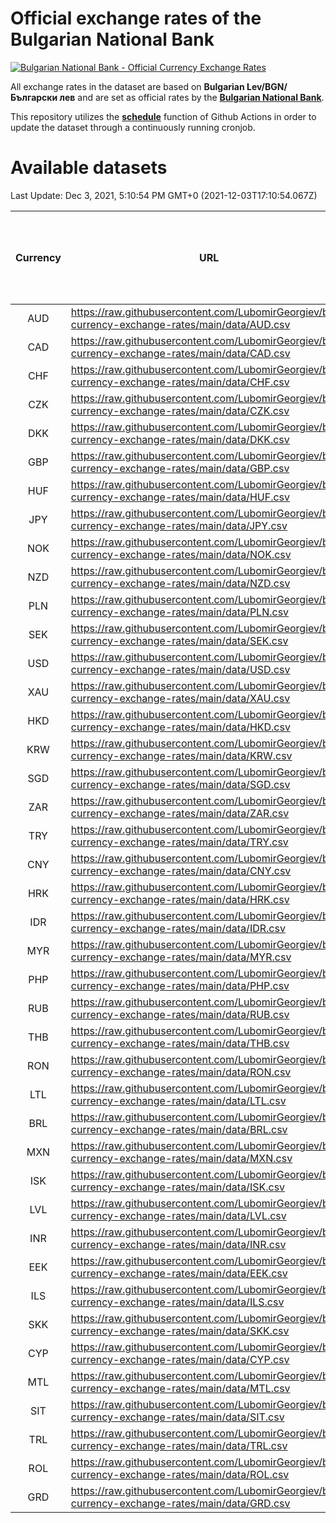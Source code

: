 # Official exchange rates of the Bulgarian National Bank

[![Bulgarian National Bank - Official Currency Exchange Rates](https://github.com/LubomirGeorgiev/bnb-currency-exchange-rates/actions/workflows/update-rates.yml/badge.svg?branch=main)](https://github.com/LubomirGeorgiev/bnb-currency-exchange-rates/actions/workflows/update-rates.yml)

All exchange rates in the dataset are based on **Bulgarian Lev/BGN/Български лев** and are set as official rates by the [**Bulgarian National Bank**](https://www.bnb.bg/Statistics/StExternalSector/StExchangeRates/StERForeignCurrencies/index.htm?toLang=_EN).

This repository utilizes the [**schedule**](https://docs.github.com/en/actions/reference/events-that-trigger-workflows) function of Github Actions in order to update the dataset through a continuously running cronjob.

# Available datasets

<!-- START LINKS (DO NOT EVER FU*ING DELETE THIS COMMENT FOR THE LOVE OF YOUR LIFE!!! IF YOU ARE CURIOS HOW IT WORKS, YOU CAN HAVE A LOOK AT ./src/updateReadme.ts) -->

Last Update: Dec 3, 2021, 5:10:54 PM GMT+0 (2021-12-03T17:10:54.067Z)

| Currency | URL                                                                                             | Number of records | Number of missing days that were filled in |
| :------: | ----------------------------------------------------------------------------------------------- | :---------------: | :----------------------------------------: |
|   AUD    | https://raw.githubusercontent.com/LubomirGeorgiev/bnb-currency-exchange-rates/main/data/AUD.csv |       7974        |                    2460                    |
|   CAD    | https://raw.githubusercontent.com/LubomirGeorgiev/bnb-currency-exchange-rates/main/data/CAD.csv |       7974        |                    2460                    |
|   CHF    | https://raw.githubusercontent.com/LubomirGeorgiev/bnb-currency-exchange-rates/main/data/CHF.csv |       7974        |                    2460                    |
|   CZK    | https://raw.githubusercontent.com/LubomirGeorgiev/bnb-currency-exchange-rates/main/data/CZK.csv |       7974        |                    2460                    |
|   DKK    | https://raw.githubusercontent.com/LubomirGeorgiev/bnb-currency-exchange-rates/main/data/DKK.csv |       7974        |                    2460                    |
|   GBP    | https://raw.githubusercontent.com/LubomirGeorgiev/bnb-currency-exchange-rates/main/data/GBP.csv |       7974        |                    2460                    |
|   HUF    | https://raw.githubusercontent.com/LubomirGeorgiev/bnb-currency-exchange-rates/main/data/HUF.csv |       7974        |                    2460                    |
|   JPY    | https://raw.githubusercontent.com/LubomirGeorgiev/bnb-currency-exchange-rates/main/data/JPY.csv |       7974        |                    2460                    |
|   NOK    | https://raw.githubusercontent.com/LubomirGeorgiev/bnb-currency-exchange-rates/main/data/NOK.csv |       7974        |                    2460                    |
|   NZD    | https://raw.githubusercontent.com/LubomirGeorgiev/bnb-currency-exchange-rates/main/data/NZD.csv |       7974        |                    2460                    |
|   PLN    | https://raw.githubusercontent.com/LubomirGeorgiev/bnb-currency-exchange-rates/main/data/PLN.csv |       7974        |                    2460                    |
|   SEK    | https://raw.githubusercontent.com/LubomirGeorgiev/bnb-currency-exchange-rates/main/data/SEK.csv |       7974        |                    2460                    |
|   USD    | https://raw.githubusercontent.com/LubomirGeorgiev/bnb-currency-exchange-rates/main/data/USD.csv |       7974        |                    2460                    |
|   XAU    | https://raw.githubusercontent.com/LubomirGeorgiev/bnb-currency-exchange-rates/main/data/XAU.csv |       7974        |                    2462                    |
|   HKD    | https://raw.githubusercontent.com/LubomirGeorgiev/bnb-currency-exchange-rates/main/data/HKD.csv |       7672        |                    2369                    |
|   KRW    | https://raw.githubusercontent.com/LubomirGeorgiev/bnb-currency-exchange-rates/main/data/KRW.csv |       7672        |                    2369                    |
|   SGD    | https://raw.githubusercontent.com/LubomirGeorgiev/bnb-currency-exchange-rates/main/data/SGD.csv |       7672        |                    2369                    |
|   ZAR    | https://raw.githubusercontent.com/LubomirGeorgiev/bnb-currency-exchange-rates/main/data/ZAR.csv |       7672        |                    2369                    |
|   TRY    | https://raw.githubusercontent.com/LubomirGeorgiev/bnb-currency-exchange-rates/main/data/TRY.csv |       6154        |                    1899                    |
|   CNY    | https://raw.githubusercontent.com/LubomirGeorgiev/bnb-currency-exchange-rates/main/data/CNY.csv |       6034        |                    1863                    |
|   HRK    | https://raw.githubusercontent.com/LubomirGeorgiev/bnb-currency-exchange-rates/main/data/HRK.csv |       6034        |                    1863                    |
|   IDR    | https://raw.githubusercontent.com/LubomirGeorgiev/bnb-currency-exchange-rates/main/data/IDR.csv |       6034        |                    1863                    |
|   MYR    | https://raw.githubusercontent.com/LubomirGeorgiev/bnb-currency-exchange-rates/main/data/MYR.csv |       6034        |                    1863                    |
|   PHP    | https://raw.githubusercontent.com/LubomirGeorgiev/bnb-currency-exchange-rates/main/data/PHP.csv |       6034        |                    1863                    |
|   RUB    | https://raw.githubusercontent.com/LubomirGeorgiev/bnb-currency-exchange-rates/main/data/RUB.csv |       6034        |                    1863                    |
|   THB    | https://raw.githubusercontent.com/LubomirGeorgiev/bnb-currency-exchange-rates/main/data/THB.csv |       6034        |                    1863                    |
|   RON    | https://raw.githubusercontent.com/LubomirGeorgiev/bnb-currency-exchange-rates/main/data/RON.csv |       5975        |                    1845                    |
|   LTL    | https://raw.githubusercontent.com/LubomirGeorgiev/bnb-currency-exchange-rates/main/data/LTL.csv |       5157        |                    1586                    |
|   BRL    | https://raw.githubusercontent.com/LubomirGeorgiev/bnb-currency-exchange-rates/main/data/BRL.csv |       5064        |                    1566                    |
|   MXN    | https://raw.githubusercontent.com/LubomirGeorgiev/bnb-currency-exchange-rates/main/data/MXN.csv |       5064        |                    1566                    |
|   ISK    | https://raw.githubusercontent.com/LubomirGeorgiev/bnb-currency-exchange-rates/main/data/ISK.csv |       4977        |                    1541                    |
|   LVL    | https://raw.githubusercontent.com/LubomirGeorgiev/bnb-currency-exchange-rates/main/data/LVL.csv |       4792        |                    1472                    |
|   INR    | https://raw.githubusercontent.com/LubomirGeorgiev/bnb-currency-exchange-rates/main/data/INR.csv |       4697        |                    1452                    |
|   EEK    | https://raw.githubusercontent.com/LubomirGeorgiev/bnb-currency-exchange-rates/main/data/EEK.csv |       4000        |                    1226                    |
|   ILS    | https://raw.githubusercontent.com/LubomirGeorgiev/bnb-currency-exchange-rates/main/data/ILS.csv |       3971        |                    1231                    |
|   SKK    | https://raw.githubusercontent.com/LubomirGeorgiev/bnb-currency-exchange-rates/main/data/SKK.csv |       2970        |                    912                     |
|   CYP    | https://raw.githubusercontent.com/LubomirGeorgiev/bnb-currency-exchange-rates/main/data/CYP.csv |       2906        |                    890                     |
|   MTL    | https://raw.githubusercontent.com/LubomirGeorgiev/bnb-currency-exchange-rates/main/data/MTL.csv |       2604        |                    799                     |
|   SIT    | https://raw.githubusercontent.com/LubomirGeorgiev/bnb-currency-exchange-rates/main/data/SIT.csv |       2542        |                    778                     |
|   TRL    | https://raw.githubusercontent.com/LubomirGeorgiev/bnb-currency-exchange-rates/main/data/TRL.csv |       1818        |                    559                     |
|   ROL    | https://raw.githubusercontent.com/LubomirGeorgiev/bnb-currency-exchange-rates/main/data/ROL.csv |       1697        |                    524                     |
|   GRD    | https://raw.githubusercontent.com/LubomirGeorgiev/bnb-currency-exchange-rates/main/data/GRD.csv |        361        |                    109                     |

<!-- END LINKS (DO NOT EVER FU*ING DELETE THIS COMMENT FOR THE LOVE OF YOUR LIFE!!! IF YOU ARE CURIOS HOW IT WORKS, YOU CAN HAVE A LOOK AT ./src/updateReadme.ts) -->
